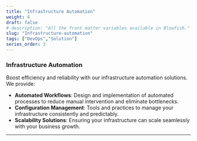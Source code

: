 ```yaml
---
title: "Infrastructure Automation"
weight: 4
draft: false
# description: "All the front matter variables available in Blowfish."
slug: "Infrastructure-automation"
tags: ["DevOps","Solution"]
series_order: 3
---
```

### Infrastructure Automation
Boost efficiency and reliability with our infrastructure automation solutions. We provide:
- **Automated Workflows**: Design and implementation of automated processes to reduce manual intervention and eliminate bottlenecks.
- **Configuration Management**: Tools and practices to manage your infrastructure consistently and predictably.
- **Scalability Solutions**: Ensuring your infrastructure can scale seamlessly with your business growth.

---